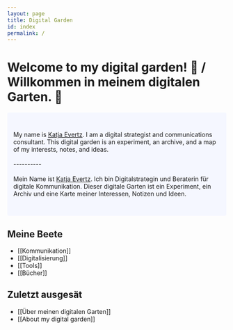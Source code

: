 ```yaml
---
layout: page
title: Digital Garden
id: index
permalink: /
---
```


# Welcome to my digital garden! 🌱 / Willkommen in meinem digitalen Garten. 🌱

<p style="padding: 3em 1em; background: #f5f7ff; border-radius: 4px;">
  My name is <a href="https://www.katjaevertz.de">Katja Evertz</a>. I am a digital strategist and communications consultant. This digital garden is an experiment, an archive, and a map of my interests, notes, and ideas.<br><br>
  ----------<br><br>
  Mein Name ist <a href="https://www.katjaevertz.de">Katja Evertz</a>. Ich bin Digitalstrategin und Beraterin für digitale Kommunikation. Dieser digitale Garten ist ein Experiment, ein Archiv und eine Karte meiner Interessen, Notizen und Ideen.
</p>

## Meine Beete
- [[Kommunikation]]
- [[Digitalisierung]]
- [[Tools]]
- [[Bücher]]

## Zuletzt ausgesät
- [[Über meinen digitalen Garten]]
- [[About my digital garden]]


